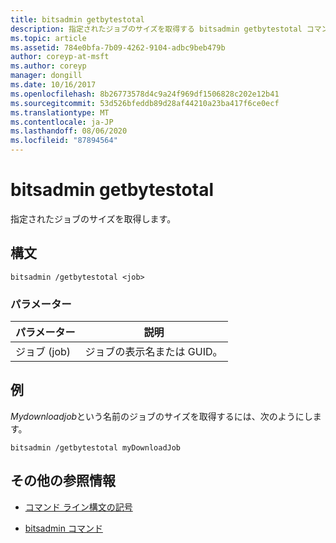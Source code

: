 ```yaml
---
title: bitsadmin getbytestotal
description: 指定されたジョブのサイズを取得する bitsadmin getbytestotal コマンドの参照記事です。
ms.topic: article
ms.assetid: 784e0bfa-7b09-4262-9104-adbc9beb479b
author: coreyp-at-msft
ms.author: coreyp
manager: dongill
ms.date: 10/16/2017
ms.openlocfilehash: 8b26773578d4c9a24f969df1506828c202e12b41
ms.sourcegitcommit: 53d526bfeddb89d28af44210a23ba417f6ce0ecf
ms.translationtype: MT
ms.contentlocale: ja-JP
ms.lasthandoff: 08/06/2020
ms.locfileid: "87894564"
---
```

# <a name="bitsadmin-getbytestotal"></a>bitsadmin getbytestotal

指定されたジョブのサイズを取得します。

## <a name="syntax"></a>構文

```
bitsadmin /getbytestotal <job>
```

### <a name="parameters"></a>パラメーター

| パラメーター | 説明 |
| -------------- | -------------- |
| ジョブ (job) | ジョブの表示名または GUID。 |

## <a name="examples"></a>例

*Mydownloadjob*という名前のジョブのサイズを取得するには、次のようにします。

```
bitsadmin /getbytestotal myDownloadJob
```

## <a name="additional-references"></a>その他の参照情報

- [コマンド ライン構文の記号](command-line-syntax-key.md)

- [bitsadmin コマンド](bitsadmin.md)
